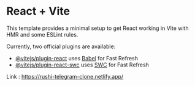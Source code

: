 # React + Vite

This template provides a minimal setup to get React working in Vite with HMR and some ESLint rules.

Currently, two official plugins are available:

- [@vitejs/plugin-react](https://github.com/vitejs/vite-plugin-react/blob/main/packages/plugin-react/README.md) uses [Babel](https://babeljs.io/) for Fast Refresh
- [@vitejs/plugin-react-swc](https://github.com/vitejs/vite-plugin-react-swc) uses [SWC](https://swc.rs/) for Fast Refresh

Link : https://rushi-telegram-clone.netlify.app/

<!-- Tried the best to clone the telegram app as much as possible .  -->
<!-- I have used styled-components library to write the css code  -->
<!-- I have used createBrowserRouter, RouterProvider from react-router-dom to navigate between the pages  -->
<!-- I have used hooks like useContext , useEffect , useState -->
<!-- Because I checked the assignment  on 14th july , with the submission date of 15th july . I am one day late for submission appologies for that but as per the guidelines submitted the project within 48hrs-->
<!-- I have created custom Hooks (useWindowSize) -->
<!-- The project is fully responsive -->


